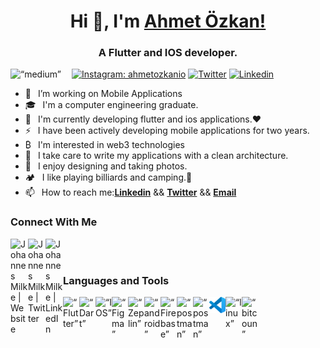 
<h1 align="center"> Hi 👋, I'm <a href="https://www.linkedin.com/in/ahmetozkanio">Ahmet Özkan!</a></h1>
<h3 align="center">A Flutter and IOS developer.</h3>

[![Instagram: ahmetozkanio](https://img.shields.io/badge/-CONNECT-white?style=for-the-badge&logo=Instagram&link=https://www.instagram.com/ahmetozkanio/)][instagram]
[<img align="left" alt=“medium” width="98px" src="https://www.vectorlogo.zone/logos/medium/medium-ar21.svg" />][medium]
[![Twitter](https://img.shields.io/twitter/follow/ahmetozkanio?color=1DA1F2&label=ahmetozkanio&logo=twitter&style=for-the-badge)][twitter]
[![Linkedin](https://img.shields.io/badge/-CONNECT-blue?style=for-the-badge&logo=Linkedin&link=https://www.linkedin.com/in/ahmetozkanio/)][linkedin]

- 🔭 &ensp;I’m working on Mobile Applications 
- 🎓 &ensp;I'm a computer engineering graduate.
- 📱 &ensp;I'm currently developing flutter and ios applications.❤️ 
- ⚡ &ensp;I have been actively developing mobile applications for two years.
- ₿ &ensp;I'm interested in web3 technologies
- 🌱 &ensp;I take care to write my applications with a clean architecture.
- 📸 &ensp;I enjoy designing and taking photos.
- 🏕️ &ensp;I like playing billiards and camping.🤟
- 📫 &ensp;How to reach me:[**Linkedin**][linkedin] && [**Twitter**][twitter] && [**Email**][email]

### Connect With Me

[<img align="left" alt="Johannes Milke | Website" width="28px" src="https://firebasestorage.googleapis.com/v0/b/web-johannesmilke.appspot.com/o/other%2Fsocial%2Fwebsite.png?alt=media" />][website]
[<img align="left" alt="Johannes Milke | Twitter" width="28px" src="https://firebasestorage.googleapis.com/v0/b/web-johannesmilke.appspot.com/o/other%2Fsocial%2Ftwitter.png?alt=media" />][twitter]
[<img align="left" alt="Johannes Milke | LinkedIn" width="28px" src="https://firebasestorage.googleapis.com/v0/b/web-johannesmilke.appspot.com/o/other%2Fsocial%2Flinkedin.png?alt=media" />][linkedin]


<br />
<br />

### Languages and Tools
[<img align="left" alt=“Flutter” width="26px" src="https://www.vectorlogo.zone/logos/flutterio/flutterio-icon.svg" />][linkedin]
[<img align="left" alt=“Dart” width="26px"  src="https://www.vectorlogo.zone/logos/dartlang/dartlang-icon.svg" />][linkedin]
[<img align="left" alt=“IOS” width="26px" src="https://www.vectorlogo.zone/logos/swift/swift-icon.svg" />][linkedin]
[<img align="left" alt=“Figma” width="26px" src="https://www.vectorlogo.zone/logos/figma/figma-icon.svg" />][linkedin]
[<img align="left" alt=“Zeplin” width="26px" src="https://www.vectorlogo.zone/logos/zeplinio/zeplinio-icon.svg" />][linkedin]
[<img align="left" alt=“android” width="26px" src="https://www.vectorlogo.zone/logos/android/android-icon.svg" />][linkedin]
[<img align="left" alt=“Firebase” width="26px" src="https://www.vectorlogo.zone/logos/firebase/firebase-icon.svg" />][linkedin]
[<img align="left" alt=“postman” width="26px" src="https://www.vectorlogo.zone/logos/djangoproject/djangoproject-icon.svg" />][linkedin]
[<img align="left" alt=“postman” width="26px" src="https://www.vectorlogo.zone/logos/getpostman/getpostman-icon.svg" />][linkedin]
[<img align="left" alt=“Github” width="26px" src="https://raw.githubusercontent.com/github/explore/80688e429a7d4ef2fca1e82350fe8e3517d3494d/topics/visual-studio-code/visual-studio-code.png" />][linkedin]
[<img align="left" alt=“linux” width="26px" src="https://www.vectorlogo.zone/logos/linux/linux-icon.svg" />][linkedin]
[<img align="left" alt=“bitcoun” width="26px" src="https://www.vectorlogo.zone/logos/bitcoin/bitcoin-icon.svg" />][linkedin]




[website]: https://ahmetozkanio.github.io
[twitter]: https://twitter.com/intent/follow?original_referer=https%3A%2F%2Fgithub.com%2Fahmetozkanio&screen_name=ahmetozkanio
[linkedin]: https://linkedin.com/in/ahmetozkanio
[github]: https://github.com/ahmetozkanio
[instagram]: https://www.instagram.com/ahmetozkanio
[medium]: https://medium.com/@ahmetozkanio
[email]: mailto:ahmetozkanio@yahoo.com
